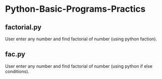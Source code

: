 # Python-Basic-Programs-Practics

## factorial.py 

User enter any number and find factorial of number (using python faction).

## fac.py

User enter any number and find factorial of number (using python if else conditions).
